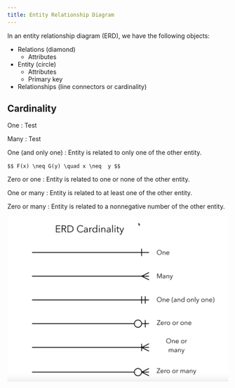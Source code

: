 ```yaml
---
title: Entity Relationship Diagram
---
```


In an entity relationship diagram (ERD), we have the following objects:

* Relations (diamond)
    * Attributes
* Entity (circle)
    * Attributes
    * Primary key
* Relationships (line connectors or cardinality)

## Cardinality

One
: Test

Many
: Test

One (and only one)
: Entity is related to only one of the other entity.

    $$ F(x) \neq G(y) \quad x \neq  y $$

Zero or one
: Entity is related to one or none of the other entity.

One or many
: Entity is related to at least one of the other entity.

Zero or many
: Entity is related to a nonnegative number of the other entity.

![](2018-12-20-20-57-43.png)